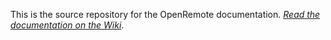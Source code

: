 This is the source repository for the OpenRemote documentation. *[Read the documentation on the Wiki](https://github.com/openremote/Documentation/wiki)*.

